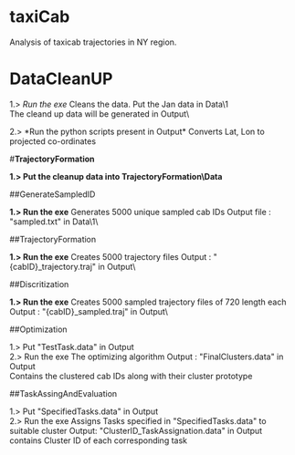 # **taxiCab**
Analysis of taxicab trajectories in NY region.

# **DataCleanUP**

1.> *Run the exe*
Cleans the data.
Put the Jan data in Data\1\
The cleand up data will be generated in Output\

2.> *Run the python scripts present in Output\*
Converts Lat, Lon to projected co-ordinates

#**TrajectoryFormation**

**1.>	Put the cleanup data into TrajectoryFormation\Data**

##GenerateSampledID

**1.> Run the exe**
Generates 5000 unique sampled cab IDs
Output file : "sampled.txt" in Data\1\

##TrajectoryFormation

**1.> Run the exe**
Creates 5000 trajectory files
Output : "{cabID}_trajectory.traj" in Output\

##Discritization

**1.> Run the exe**
Creates 5000 sampled trajectory files of 720 length each
Output : "{cabID}_sampled.traj" in Output\

##Optimization

1.> Put "TestTask.data" in Output\
2.> Run the exe
The optimizing algorithm 
Output : "FinalClusters.data" in Output\
Contains the clustered cab IDs along with their cluster prototype

##TaskAssingAndEvaluation

1.> Put "SpecifiedTasks.data" in Output\
2.> Run the exe
Assigns Tasks specified in "SpecifiedTasks.data" to suitable cluster
Output: "ClusterID_TaskAssignation.data" in Output\
	contains Cluster ID of each corresponding task




